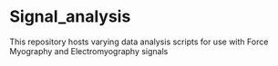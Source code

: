 # Signal_analysis
This repository hosts varying data analysis scripts for use with Force Myography and Electromyography signals 
